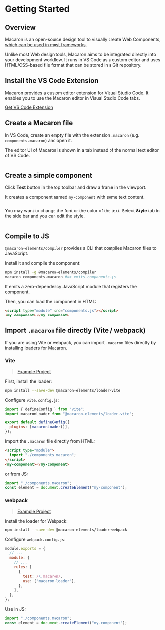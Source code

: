 # Getting Started

## Overview

Macaron is an open-source design tool to visually create Web Components, [which can be used in most frameworks](https://custom-elements-everywhere.com/).

Unlike most Web design tools, Macaron aims to be integrated directly into your development workflow. It runs in VS Code as a custom editor and uses HTML/CSS-based file format that can be stored in a Git repository.

## Install the VS Code Extension

Macaron provides a custom editor extension for Visual Studio Code. It enables you to use the Macaron editor in Visual Studio Code tabs.

<a href="https://marketplace.visualstudio.com/items?itemName=Macaron.macaron-vscode" target="_blank">
<macaron-hero-button>
Get VS Code Extension
</macaron-hero-button>
</a>

## Create a Macaron file

In VS Code, create an empty file with the extension `.macaron` (e.g. `components.macaron`) and open it.

The editor UI of Macaron is shown in a tab instead of the normal text editor of VS Code.

<img srcset="./images/create-macaron-file.png 2x" />

## Create a simple component

Click **Text** button in the top toolbar and draw a frame in the viewport.

It creates a component named `my-component` with some text content.

<img srcset="./images/create-component.png 2x" />

You may want to change the font or the color of the text. Select **Style** tab in the side bar and you can edit the style.

<img srcset="./images/edit-style.png 2x" />

## Compile to JS

`@macaron-elements/compiler` provides a CLI that compiles Macaron files to JavaScript.

Install it and compile the component:

```bash
npm install -g @macaron-elements/compiler
macaron components.macaron #=> emits components.js
```

It emits a zero-dependency JavaScript module that registers the component.

Then, you can load the component in HTML:

```html
<script type="module" src="components.js"></script>
<my-component></my-component>
```

## Import `.macaron` file directly (Vite / webpack)

If you are using Vite or webpack, you can import `.macaron` files directly by installing loaders for Macaron.

### Vite

> [Example Project](https://github.com/macaron-elements/macaron-examples/tree/main/vite)

First, install the loader:

```bash
npm install --save-dev @macaron-elements/loader-vite
```

Configure `vite.config.js`:

```js
import { defineConfig } from "vite";
import macaronLoader from "@macaron-elements/loader-vite";

export default defineConfig({
  plugins: [macaronLoader()],
});
```

Import the `.macaron` file directly from HTML:

```html
<script type="module">
  import "./components.macaron";
</script>
<my-component></my-component>
```

or from JS:

```js
import "./components.macaron";
const element = document.createElement("my-component");
```

### webpack

> [Example Project](https://github.com/macaron-elements/macaron-examples/tree/main/webpack)

Install the loader for Webpack:

```bash
npm install --save-dev @macaron-elements/loader-webpack
```

Configure `webpack.config.js`:

```js
module.exports = {
  // ...
  module: {
    // ...
    rules: [
      {
        test: /\.macaron/,
        use: ["macaron-loader"],
      },
    ],
  },
};
```

Use in JS:

```js
import "./components.macaron";
const element = document.createElement("my-component");
```
